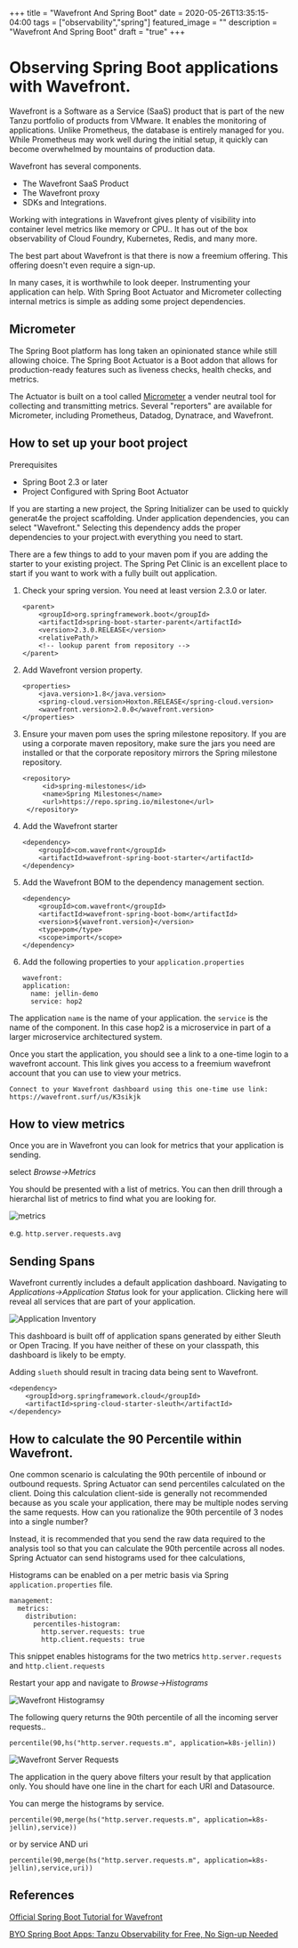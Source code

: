 +++
title =  "Wavefront And Spring Boot"
date = 2020-05-26T13:35:15-04:00
tags = ["observability","spring"]
featured_image = ""
description = "Wavefront And Spring Boot"
draft = "true"
+++



# Observing Spring Boot applications with Wavefront.


Wavefront is a Software as a Service (SaaS) product that is part of the new Tanzu portfolio of products from VMware.  It enables the monitoring of applications. Unlike Prometheus, the database is entirely managed for you.  While Prometheus may work well during the initial setup, it quickly can become overwhelmed by mountains of production data. 

Wavefront has several components.

* The Wavefront SaaS Product
* The Wavefront proxy
* SDKs and Integrations.

Working with integrations in Wavefront gives plenty of visibility into container level metrics like memory or CPU.. It has out of the box observability of Cloud Foundry, Kubernetes, Redis, and many more. 

The best part about Wavefront is that there is now a freemium offering. This offering doesn't even require a sign-up.

In many cases, it is worthwhile to look deeper. Instrumenting your application can help. With Spring Boot Actuator and Micrometer collecting internal metrics is simple as adding some project dependencies.  

## Micrometer

The Spring Boot platform has long taken an opinionated stance while still allowing choice.  The Spring Boot Actuator is a Boot addon that allows for production-ready features such as liveness checks, health checks, and metrics. 

The Actuator is built on a tool called [Micrometer](https://micrometer.io) a vender neutral tool for collecting and transmitting metrics.  Several "reporters" are available for Micrometer, including Prometheus, Datadog, Dynatrace, and Wavefront. 

## How to set up your boot project

Prerequisites

  * Spring Boot 2.3 or later
  * Project Configured with Spring Boot Actuator

If you are starting a new project, the Spring Initializer can be used to quickly generat4e the project scaffolding.  Under application dependencies, you can select "Wavefront." Selecting this dependency adds the proper dependencies to your project.with everything you need to start. 

There are a few things to add to your maven pom if you are adding the starter to your existing project. The Spring Pet Clinic is an excellent place to start if you want to work with a fully built out application. 

1. Check your spring version. You need at least version 2.3.0 or later.
	
	```
	<parent>
	    <groupId>org.springframework.boot</groupId>
	    <artifactId>spring-boot-starter-parent</artifactId>
	    <version>2.3.0.RELEASE</version>
	    <relativePath/> 
	    <!-- lookup parent from repository -->
	</parent>
   ```

2. Add Wavefront version property.

	```
	<properties>
	    <java.version>1.8</java.version>
	    <spring-cloud.version>Hoxton.RELEASE</spring-cloud.version>
	    <wavefront.version>2.0.0</wavefront.version>
	</properties>
	```

3. Ensure your maven pom uses the spring milestone repository. If you are using a corporate maven repository, make sure the jars you need are installed or that the corporate repository mirrors the Spring milestone repository.
   
   ```
   <repository>
	    <id>spring-milestones</id>
	    <name>Spring Milestones</name>
	    <url>https://repo.spring.io/milestone</url>
	</repository>
   ```

3. Add the Wavefront starter
   
	```
	<dependency>
	    <groupId>com.wavefront</groupId>
	    <artifactId>wavefront-spring-boot-starter</artifactId>
	</dependency>
	```
 
4. Add the Wavefront BOM to the dependency management section.

    ```
	<dependency>
	    <groupId>com.wavefront</groupId>
	    <artifactId>wavefront-spring-boot-bom</artifactId>
	    <version>${wavefront.version}</version>
	    <type>pom</type>
	    <scope>import</scope>
	</dependency>
	```

5. Add the following properties to your `application.properties`

	```
	wavefront:
	application:
	  name: jellin-demo
	  service: hop2
	```

The application `name` is the name of your application.  the `service` is the name of the component.  In this case hop2 is a microservice in part of a larger microservice architectured system.

Once you start the application, you should see a link to a one-time login to a wavefront account.  This link gives you access to a freemium wavefront account that you can use to view your metrics. 

```
Connect to your Wavefront dashboard using this one-time use link:
https://wavefront.surf/us/K3sikjk
```

## How to view metrics

Once you are in Wavefront you can look for metrics that your application is sending. 

select *Browse->Metrics*

You should be presented with a list of metrics.  You can then drill through a hierarchal list of metrics to find what you are looking for.

![metrics](/wp-content/uploads/2020/05/Wavefront.png)
           
e.g. `http.server.requests.avg `

## Sending Spans

Wavefront currently includes a default application dashboard.  Navigating to *Applications->Application Status* look for your application. Clicking here will reveal all services that are part of your application.

![Application Inventory](/wp-content/uploads/2020/05/ApplicationInventory.png)

This dashboard is built off of application spans generated by either Sleuth or Open Tracing. If you have neither of these on your classpath, this dashboard is likely to be empty.  

Adding `slueth` should result in tracing data being sent to Wavefront.

```
<dependency>
    <groupId>org.springframework.cloud</groupId>
    <artifactId>spring-cloud-starter-sleuth</artifactId>
</dependency>
```

## How to calculate the 90 Percentile within Wavefront.

One common scenario is calculating the 90th percentile of inbound or outbound requests.  Spring Actuator can send percentiles calculated on the client.  Doing this calculation client-side is generally not recommended because as you scale your application, there may be multiple nodes serving the same requests.  How can you rationalize the 90th percentile of 3 nodes into a single number?

Instead, it is recommended that you send the raw data required to the analysis tool so that you can calculate the 90th percentile across all nodes. Spring Actuator can send histograms used for thee calculations,

Histograms can be enabled on a per metric basis via Spring `application.properties` file.

```
management:
  metrics:
    distribution:
      percentiles-histogram:
        http.server.requests: true
        http.client.requests: true
```

This snippet enables histograms for the two metrics `http.server.requests` and `http.client.requests`

Restart your app and navigate to *Browse->Histograms*

![Wavefront Histogramsy](/wp-content/uploads/2020/05/WavefronHistograms.png)

The following query returns the 90th percentile of all the incoming server requests..

```
percentile(90,hs("http.server.requests.m", application=k8s-jellin))
```


![Wavefront Server Requests](/wp-content/uploads/2020/05/WaveFrontServerRequests.png)


The application in the query above filters your result by that application only.  You should have one line in the chart for each URI and Datasource.


You can merge the histograms by service.

```
percentile(90,merge(hs("http.server.requests.m", application=k8s-jellin),service))
```

or by service AND uri

```
percentile(90,merge(hs("http.server.requests.m", application=k8s-jellin),service,uri))
```

## References
[Official Spring Boot Tutorial for Wavefront](https://docs.wavefront.com/wavefront_springboot_tutorial.html)

[BYO Spring Boot Apps: Tanzu Observability for Free, No Sign-up Needed](https://tanzu.vmware.com/content/blog/byo-spring-boot-apps-tanzu-observability-for-free-no-sign-up-needed&utm_source=twitter&utm_medium=social)
